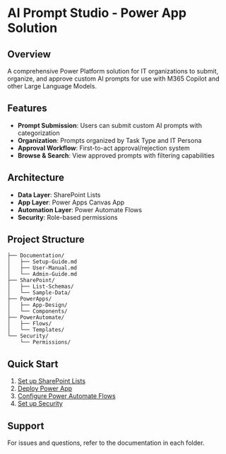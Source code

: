 # AI Prompt Studio - Power App Solution

## Overview
A comprehensive Power Platform solution for IT organizations to submit, organize, and approve custom AI prompts for use with M365 Copilot and other Large Language Models.

## Features
- **Prompt Submission**: Users can submit custom AI prompts with categorization
- **Organization**: Prompts organized by Task Type and IT Persona
- **Approval Workflow**: First-to-act approval/rejection system
- **Browse & Search**: View approved prompts with filtering capabilities

## Architecture
- **Data Layer**: SharePoint Lists
- **App Layer**: Power Apps Canvas App
- **Automation Layer**: Power Automate Flows
- **Security**: Role-based permissions

## Project Structure
```
├── Documentation/
│   ├── Setup-Guide.md
│   ├── User-Manual.md
│   └── Admin-Guide.md
├── SharePoint/
│   ├── List-Schemas/
│   └── Sample-Data/
├── PowerApps/
│   ├── App-Design/
│   └── Components/
├── PowerAutomate/
│   ├── Flows/
│   └── Templates/
└── Security/
    └── Permissions/
```

## Quick Start
1. [Set up SharePoint Lists](./SharePoint/README.md)
2. [Deploy Power App](./PowerApps/README.md)
3. [Configure Power Automate Flows](./PowerAutomate/README.md)
4. [Set up Security](./Security/README.md)

## Support
For issues and questions, refer to the documentation in each folder.
